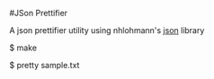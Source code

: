 #JSon Prettifier

A json prettifier utility using nhlohmann's [json](https://github.com/nlohmann/json) library

$ make

$ pretty sample.txt
